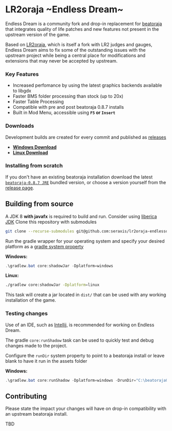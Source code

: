 # LR2oraja \~Endless Dream\~

Endless Dream is a community fork and drop-in replacement for [beatoraja](https://github.com/exch-bms2/beatoraja) that integrates quality of life patches and new features not present in the upstream version of the game.

Based on [LR2oraja](https://github.com/wcko87/lr2oraja), which is itself a fork with LR2 judges and gauges, Endless Dream aims to fix some of the outstanding issues with the upstream project while being a central place for modifications and extensions that may never be accepted by upstream.

### Key Features
* Increased perfomance by using the latest graphics backends available to libgdx
* Faster BMS folder processing than stock (up to 20x)
* Faster Table Processing
* Compatible with pre and post beatoraja 0.8.7 installs
* Built in Mod Menu, accessible using **`F5` or `Insert`**

### Downloads
Development builds are created for every commit and published as [releases](https://github.com/seraxis/lr2oraja-endlessdream/releases)
- [**Windows Download**](https://github.com/seraxis/lr2oraja-endlessdream/releases/download/v0.2.1/lr2oraja-0.8.7-endlessdream-windows-0.2.1.zip)
- [**Linux Download**](https://github.com/seraxis/lr2oraja-endlessdream/releases/download/v0.2.1/lr2oraja-0.8.7-endlessdream-linux-0.2.1.zip)

### Installing from scratch
If you don't have an existing beatoraja installation download the latest [`beatoraja-0.8.7 JRE`](https://mocha-repository.info/download/beatoraja0.8.7-jre-win64.zip) bundled version, or choose a version yourself from the [release page](https://mocha-repository.info/download.php).

## Building from source
A JDK 8 **with javafx** is required to build and run. Consider using [liberica JDK](https://bell-sw.com/pages/downloads/#jdk-8-lts)
Clone this repository with submodules
```sh
git clone --recurse-submodules git@github.com:seraxis/lr2oraja-endlessdream.git
```
Run the gradle wrapper for your operating system and specify your desired platform as a [gradle system property](https://docs.gradle.org/current/userguide/build_environment.html#sec:gradle_system_properties)

**Windows:**
```powershell
.\gradlew.bat core:shadowJar -Dplatform=windows
```
**Linux:**
```sh
./gradlew core:shadowJar -Dplatform=linux
```

This task will create a jar located in `dist/` that can be used with any working installation of the game.
### Testing changes
Use of an IDE, such as [Intellij](https://www.jetbrains.com/idea/download/other.html), is recommended for working on Endless Dream.

The gradle `core:runShadow` task can be used to quickly test and debug changes made to the project.

Configure the `runDir` system property to point to a beatoraja install or leave blank to have it run in the assets folder

**Windows:**
```powershell
.\gradlew.bat core:runShadow -Dplatform=windows -DrunDir="C:\beatoraja0.8.7"
```

## Contributing
Please state the impact your changes will have on drop-in compatibility with an upstream beatoraja install.

TBD
